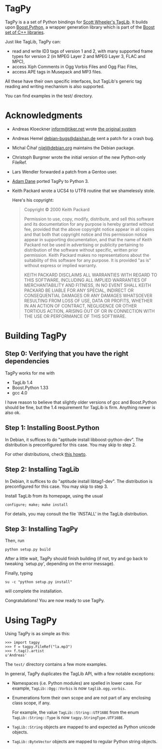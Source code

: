 TagPy
=====

TagPy is a a set of Python bindings for [Scott Wheeler's TagLib](http://developer.kde.org/~wheeler/taglib.html). It builds upon [Boost.Python](http://www.boost.org/libs/python/doc/), a wrapper generation library which
is part of the [Boost set of C++ libraries](http://www.boost.org).

Just like TagLib, TagPy can:

- read and write ID3 tags of version 1 and 2, with many supported frame types
  for version 2 (in MPEG Layer 2 and MPEG Layer 3, FLAC and MPC),
- access Xiph Comments in Ogg Vorbis Files and Ogg Flac Files,
- access APE tags in Musepack and MP3 files.

All these have their own specific interfaces, but TagLib's generic tag
reading and writing mechanism is also supported.

You can find examples in the test/ directory.

Acknowledgments
===============

- Andreas Kloeckner <inform@tiker.net> wrote [the original system](https://github.com/inducer/tagpy)
- Andreas Hemel <debian-bugs@daishan.de> sent a patch for a crash bug.
- Michal Čihař <nijel@debian.org> maintains the Debian package.
- Christoph Burgmer wrote the initial version of the new Python-only FileRef.
- Lars Wendler forwarded a patch from a Gentoo user.
- [Adam Dane](https://github.com/hobophobe) ported TagPy to Python 3.
- Keith Packard wrote a UCS4 to UTF8 routine that we shamelessly stole.

  Here's his copyright:

  > Copyright © 2000 Keith Packard
  >
  > Permission to use, copy, modify, distribute, and sell this software and its
  > documentation for any purpose is hereby granted without fee, provided that
  > the above copyright notice appear in all copies and that both that
  > copyright notice and this permission notice appear in supporting
  > documentation, and that the name of Keith Packard not be used in
  > advertising or publicity pertaining to distribution of the software without
  > specific, written prior permission.  Keith Packard makes no
  > representations about the suitability of this software for any purpose.  It
  > is provided "as is" without express or implied warranty.
  >
  > KEITH PACKARD DISCLAIMS ALL WARRANTIES WITH REGARD TO THIS SOFTWARE,
  > INCLUDING ALL IMPLIED WARRANTIES OF MERCHANTABILITY AND FITNESS, IN NO
  > EVENT SHALL KEITH PACKARD BE LIABLE FOR ANY SPECIAL, INDIRECT OR
  > CONSEQUENTIAL DAMAGES OR ANY DAMAGES WHATSOEVER RESULTING FROM LOSS OF USE,
  > DATA OR PROFITS, WHETHER IN AN ACTION OF CONTRACT, NEGLIGENCE OR OTHER
  > TORTIOUS ACTION, ARISING OUT OF OR IN CONNECTION WITH THE USE OR
  > PERFORMANCE OF THIS SOFTWARE.


Building TagPy
==============

Step 0: Verifying that you have the right dependencies
------------------------------------------------------

TagPy works for me with

- TagLib 1.4
- Boost.Python 1.33
- gcc 4.0

I have reason to believe that slightly older versions of gcc and
Boost.Python should be fine, but the 1.4 requirement for TagLib is
firm. Anything newer is also ok.

Step 1: Installing Boost.Python
-------------------------------

In Debian, it suffices to do "aptitude install libboost-python-dev".
The distribution is preconfigured for this case. You may skip to step
2.

For other distributions, check [this howto](http://wiki.tiker.net/BoostInstallationHowto).

Step 2: Installing TagLib
-------------------------

In Debian, it suffices to do "aptitude install libtag1-dev".  The distribution
is preconfigured for this case. You may skip to step 3.

Install TagLib from its homepage, using the usual

    configure; make; make install

For details, you may consult the file `INSTALL' in the TagLib distribution.

Step 3: Installing TagPy
------------------------

Then, run

    python setup.py build

After a little wait, TagPy should finish building (if not, try and
go back to tweaking `setup.py', depending on the error message).

Finally, typing

    su -c "python setup.py install"

will complete the installation.

Congratulations! You are now ready to use TagPy.

Using TagPy
===========

Using TagPy is as simple as this:

    >>> import tagpy
    >>> f = tagpy.FileRef("la.mp3")
    >>> f.tag().artist
    u'Andreas'

The `test/` directory contains a few more examples.

In general, TagPy duplicates the TagLib API, with a few notable
exceptions:

- Namespaces (i.e. Python modules) are spelled in lower case.
  For example, `TagLib::Ogg::Vorbis` is now `taglib.ogg.vorbis`.

- Enumerations form their own scope and are not part of any
  enclosing class scope, if any.

  For example, the value `TagLib::String::UTF16BE` from the
  enum `TagLib::String::Type` is now `tagpy.StringType.UTF16BE`.

- `TagLib::String` objects are mapped to and expected as Python
  unicode objects.

- `TagLib::ByteVector` objects are mapped to regular Python
  string objects.
